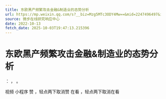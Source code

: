 ```yaml
---
title: 东欧黑产频繁攻击金融&制造业的态势分析
url: https://mp.weixin.qq.com/s?__biz=Mzg5MTc3ODY4Mw==&mid=2247496497&idx=1&sn=f5ca3b36f2a75ff76292438ebc0781f6&chksm=cfca9025f8bd193330380bdf2ce2f10f864cfd499db0d350cefe7823100ddc11c00bf122dfe0&scene=58&subscene=0#rd
source: 微步在线研究响应中心
date: 2022-10-13
fetch_date: 2025-10-03T19:47:13.215396
---
```


# 东欧黑产频繁攻击金融&制造业的态势分析

：
，
。

视频
小程序
赞
，轻点两下取消赞
在看
，轻点两下取消在看